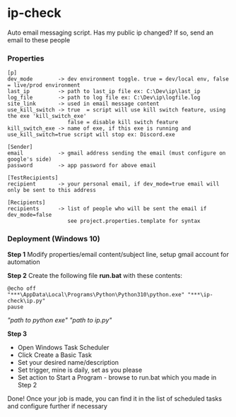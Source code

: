 # ip-check
Auto email messaging script. Has my public ip changed? If so, send an email to these people


### Properties
```
[p]
dev_mode        -> dev environment toggle. true = dev/local env, false = live/prod environment
last_ip         -> path to last_ip file ex: C:\Dev\ip\last_ip
log_file        -> path to log file ex: C:\Dev\ip\logfile.log
site_link       -> used in email message content
use_kill_switch -> true  = script will use kill switch feature, using the exe 'kill_switch_exe'
                   false = disable kill switch feature
kill_switch_exe -> name of exe, if this exe is running and use_kill_switch=true script will stop ex: Discord.exe

[Sender]
email           -> gmail address sending the email (must configure on google's side)
password        -> app password for above email

[TestRecipients]
recipient       -> your personal email, if dev_mode=true email will only be sent to this address

[Recipients]
recipients      -> list of people who will be sent the email if dev_mode=false
                   see project.properties.template for syntax
```

### Deployment (Windows 10)

**Step 1**
Modify properties/email content/subject line, setup gmail account for automation

**Step 2**
Create the following file **run.bat** with these contents:
```
@echo off
"***\AppData\Local\Programs\Python\Python310\python.exe" "***\ip-check\ip.py"
pause
```
*"path to python exe" "path to ip.py"*

**Step 3**
- Open Windows Task Scheduler
- Click Create a Basic Task
- Set your desired name/description
- Set trigger, mine is daily, set as you please
- Set action to Start a Program - browse to run.bat which you made in Step 2

Done! Once your job is made, you can find it in the list of scheduled tasks and configure further if necessary
